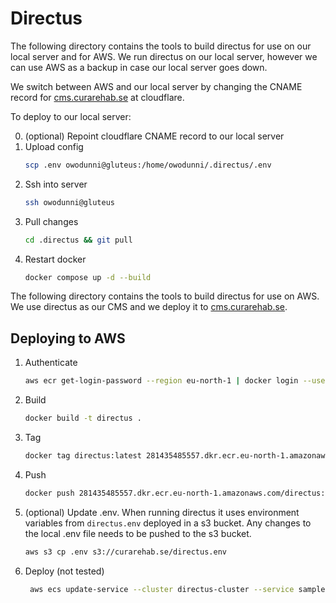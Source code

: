 # Directus

The following directory contains the tools to build directus for use on our local server and for AWS.
We run directus on our local server, however we can use AWS as a backup in case our local server goes down.

We switch between AWS and our local server by changing the CNAME record for [cms.curarehab.se](https://cms.curarehab.se) at cloudflare.

To deploy to our local server:

0. (optional) Repoint cloudflare CNAME record to our local server
1. Upload config
   ```bash
   scp .env owodunni@gluteus:/home/owodunni/.directus/.env
   ```
2. Ssh into server
   ```bash
   ssh owodunni@gluteus
   ```
3. Pull changes
   ```bash
   cd .directus && git pull
   ```
4. Restart docker
   ```bash
   docker compose up -d --build
   ```

The following directory contains the tools to build directus for use on AWS.
We use directus as our CMS and we deploy it to [cms.curarehab.se](https://cms.curarehab.se).

## Deploying to AWS

1. Authenticate
   ```bash
   aws ecr get-login-password --region eu-north-1 | docker login --username AWS --password-stdin 281435485557.dkr.ecr.eu-north-1.amazonaws.com
   ```
2. Build
   ```bash
   docker build -t directus .
   ```
3. Tag
   ```bash
   docker tag directus:latest 281435485557.dkr.ecr.eu-north-1.amazonaws.com/directus:latest
   ```
4. Push
   ```bash
   docker push 281435485557.dkr.ecr.eu-north-1.amazonaws.com/directus:latest
   ```
5. (optional) Update .env. When running directus it uses environment variables from `directus.env` deployed in a s3 bucket. Any changes
   to the local .env file needs to be pushed to the s3 bucket.
   ```bash
   aws s3 cp .env s3://curarehab.se/directus.env
   ```
6. Deploy (not tested)
   ```bash
    aws ecs update-service --cluster directus-cluster --service sample-app-service --force-new-deployment
   ```
